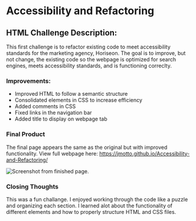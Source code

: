# Accessibility and Refactoring

## HTML Challenge Description:

This first challenge is to refactor existing code to meet accessibility standards for the marketing agency, Horiseon. The goal is to improve, but not change, the existing code so the webpage is optimized for search engines, meets accessibility standards, and is functioning correclty.

### Improvements:

* Improved HTML to follow a semantic structure
* Consolidated elements in CSS to increase efficiency
* Added comments in CSS 
* Fixed links in the navigation bar
* Added title to display on webpage tab

### Final Product

The final page appears the same as the original but with improved functionality. View full webpage here: https://jmotto.github.io/Accessibility-and-Refactoring/

![Screenshot from finished page.](./assets/images/Horiseon_Screenshot_index.html.png)



### Closing Thoughts

This was a fun challange. I enjoyed working through the code like a puzzle and organizing each section. I learned alot about the functionality of different elements and how to properly structure HTML and CSS files. 

